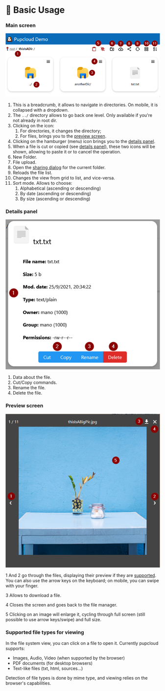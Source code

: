 # 🎒 Basic Usage

### Main screen

![Part of the main screen](<../.gitbook/assets/immagine (2).png>)

1. This is a breadcrumb, it allows to navigate in directories. On mobile, it is collapsed with a dropdown.
2. The `../` directory allows to go back one level. Only available if you're not already in root dir.
3. Clicking on the icon:
   1. For directories, it changes the directory;
   2. For files, brings you to the [preview screen](basic-usage.md#undefined).
4. Clicking on the hamburger (menu) icon brings you to the [details panel](basic-usage.md#details-panel).
5. When a file is cut or copied (see [details panel](basic-usage.md#details-panel)), these two icons will be shown, allowing to paste it or to cancel the operation.
6. New Folder.
7. File upload.
8. Open the [sharing dialog](sharing-a-folder.md#web-ui) for the current folder.
9. Reloads the file list.
10. Changes the view from grid to list, and vice-versa.
11. Sort mode. Allows to choose:
    1. Alphabetical (ascending or descending)
    2. By date (ascending or descending)
    3. By size (ascending or descending)

### Details panel

![The details panel](<../.gitbook/assets/immagine (3).png>)

1. Data about the file.
2. Cut/Copy commands.
3. Rename the file.
4. Delete the file.

### Preview screen

![The preview screen](<../.gitbook/assets/immagine (1).png>)

1 And 2 go through the files, displaying their preview if they are [supported](basic-usage.md#supported-file-types-for-viewing). You can also use the arrow keys on the keyboard; on mobile, you can swipe with your finger.

3 Allows to download a file.

4 Closes the screen and goes back to the file manager.

5 Clicking on an image will enlarge it, cycling through full screen (still possible to use arrow keys/swipe) and full size.

### Supported file types for viewing

In the file system view, you can click on a file to open it. Currently pupcloud supports:

* Images, Audio, Video (when supported by the browser)
* PDF documents (for desktop browsers)
* Text-like files (txt, html, sources...)

Detection of file types is done by mime type, and viewing relies on the browser's capabilities.

